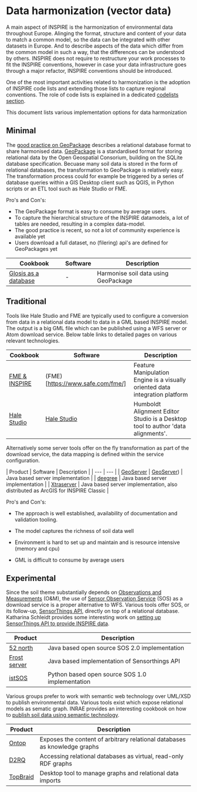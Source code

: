 

# Data harmonization (vector data)

A main aspect of INSPIRE is the harmonization of environmental data throughout Europe. Alinging the format, structure and content of your data to match a common model, so the data can be integrated with other datasets in Europe. And to describe aspects of the data which differ from the common model in such a way, that the differences can be understood by others. INSPIRE does not require to restructure your work processes to fit the INSPIRE conventions, however in case your data infrastructure goes through a major refactor, INSPIRE conventions should be introduced.

One of the most important activities related to harmonization is the adoption of INSPIRE code lists and extending those lists to capture regional conventions. The role of code lists is explained in a dedicated [codelists section](codelists.md). 

This document lists various implementation options for data harmonization

## Minimal

The [good practice on GeoPackage](https://github.com/INSPIRE-MIF/gp-geopackage-encodings) describes a relational database format to share harmonised data. [GeoPackage](https://www.geopackage.org/) is a standardised format for storing relational data by the Open Geospatial Consorium, building on the SQLite database specification. Becuase many soil data is stored in the form of relational databases, the transformation to GeoPackage is relatively easy. The transformation process could for example be triggered by a series of database queries within a GIS Desktop client such as QGIS, in Python scripts or an ETL tool such as Hale Studio or FME. 

Pro's and Con's:

- The GeoPackage format is easy to consume by average users.
- To capture the hierarchical structure of the INSPIRE datamodels, a lot of tables are needed, resulting in a complex data-model. 
- The good practice is recent, so not a lot of community experience is available yet 
- Users download a full dataset, no (filering) api's are defined for GeoPackages yet

| Cookbook | Software | Description |
| --- | --- | --- |
| [Glosis as a database](glosis-db.md) | - | Harmonise soil data using GeoPackage |

## Traditional

Tools like Hale Studio and FME are typically used to configure a conversion from data in a relational data model to data in a GML based INSPIRE model. The output is a big GML file which can be published using a WFS server or Atom download service. Below table links to detailed pages on various relevant technologies.

| Cookbook | Software | Description |
| --- | --- | --- |
| [FME & INSPIRE](https://www.safe.com/integrate/inspire-gml/) | (FME)[https://www.safe.com/fme/] | Feature Manipulation Engine is a visually oriented data integration platform |
| [Hale Studio](tools/hale.md) | [Hale Studio](https://wetransform.to/halestudio/) | Humboldt Alignment Editor Studio is a Desktop tool to author 'data alignments'. |

Alternatively some server tools offer on the fly transformation as part of the download service, the data mapping is defined within the service configuration.

| Product | Software | Description |
| --- | --- |
| [GeoServer](tools/geoserver.md) | [GeoServer](https://geoserver.org)) | Java based server implementation |
| [deegree](tools/deegree.md) | Java based server implementation |
| [Xtraserver](tools/xtraserver.md) | Java based server implementation, also distributed as ArcGIS for INSPIRE Classic |

Pro's and Con's:

- The approach is well established, availability of documentation and validation tooling.
- The model captures the richness of soil data well

- Environment is hard to set up and maintain and is resource intensive (memory and cpu)
- GML is difficult to consume by average users

## Experimental

Since the soil theme substantially depends on [Observations and Measurements](https://www.ogc.org/standards/om) (O&M), the use of [Sensor Observation Service](https://www.ogc.org/standards/sos) (SOS) as a download service is a proper alternative to WFS. Various tools offer SOS, or its follow-up, [SensorThings API](https://www.ogc.org/standards/sensorthings), directly on top of a relational database. Katharina Schleidt provides some interesting work on [setting up SensorThings API to provide INSPIRE data](http://www.datacove.eu/inspire/).

| Product | Description |
| --- | --- |
| [52 north](https://52north.org/software/software-projects/sos/) | Java based open source SOS 2.0 implementation |
| [Frost server](https://fraunhoferiosb.github.io/FROST-Server/) | Java based implementation of Sensorthings API |
| [istSOS](http://istsos.org/) | Python based open source SOS 1.0 implementation |

Various groups prefer to work with semantic web technology over UML/XSD to publish environmental data. Various tools exist which expose relational models as sematic graph. INRAE provides an interesting cookbook on how to [publish soil data using semantic technology](https://doi.org/10.15454/YJLFZI).

| Product | Description |
| --- | --- |
| [Ontop](https://ontop-vkg.org/) | Exposes the content of arbitrary relational databases as knowledge graphs |
| [D2RQ](http://d2rq.org/) | Accessing relational databases as virtual, read-only RDF graphs |
| [TopBraid](https://www.topquadrant.com/doc/7.1/scripting/importing.html) | Desktop tool to manage graphs and relational data imports |
